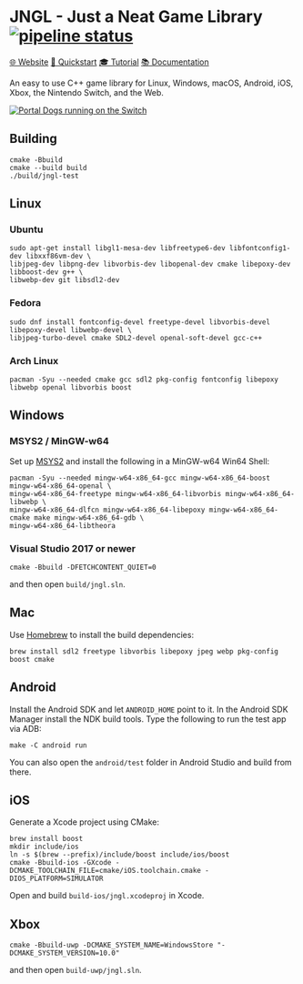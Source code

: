 # JNGL - Just a Neat Game Library [![pipeline status](https://gitlab.com/jhasse/jngl/badges/master/pipeline.svg)](https://gitlab.com/jhasse/jngl/commits/master)

[🌐 Website](https://bixense.com/jngl/)
[🏃 Quickstart](https://github.com/jhasse/jngl/wiki/JNGL-Quickstart)
[🎓 Tutorial](https://github.com/pinguin999/my-jngl-starter)
[📚 Documentation](https://bixense.com/jngl/annotated.html)

An easy to use C++ game library for Linux, Windows, macOS, Android, iOS, Xbox, the Nintendo Switch,
and the Web.

[![Portal Dogs running on the Switch](https://user-images.githubusercontent.com/80071/105062511-f651d480-5a7a-11eb-8cd3-260c7929353a.gif)](https://portaldogs.com/)

## Building

```
cmake -Bbuild
cmake --build build
./build/jngl-test
```

## Linux

### Ubuntu

```
sudo apt-get install libgl1-mesa-dev libfreetype6-dev libfontconfig1-dev libxxf86vm-dev \
libjpeg-dev libpng-dev libvorbis-dev libopenal-dev cmake libepoxy-dev libboost-dev g++ \
libwebp-dev git libsdl2-dev
```

### Fedora

```
sudo dnf install fontconfig-devel freetype-devel libvorbis-devel libepoxy-devel libwebp-devel \
libjpeg-turbo-devel cmake SDL2-devel openal-soft-devel gcc-c++
```

### Arch Linux

```
pacman -Syu --needed cmake gcc sdl2 pkg-config fontconfig libepoxy libwebp openal libvorbis boost
```

## Windows

### MSYS2 / MinGW-w64

Set up [MSYS2](https://www.msys2.org/) and install the following in a MinGW-w64 Win64 Shell:

```
pacman -Syu --needed mingw-w64-x86_64-gcc mingw-w64-x86_64-boost mingw-w64-x86_64-openal \
mingw-w64-x86_64-freetype mingw-w64-x86_64-libvorbis mingw-w64-x86_64-libwebp \
mingw-w64-x86_64-dlfcn mingw-w64-x86_64-libepoxy mingw-w64-x86_64-cmake make mingw-w64-x86_64-gdb \
mingw-w64-x86_64-libtheora
```

### Visual Studio 2017 or newer

```
cmake -Bbuild -DFETCHCONTENT_QUIET=0
```

and then open `build/jngl.sln`.

## Mac

Use [Homebrew](http://brew.sh/) to install the build dependencies:

```
brew install sdl2 freetype libvorbis libepoxy jpeg webp pkg-config boost cmake
```

## Android

Install the Android SDK and let `ANDROID_HOME` point to it. In the Android SDK Manager install the
NDK build tools. Type the following to run the test app via ADB:

```
make -C android run
```

You can also open the `android/test` folder in Android Studio and build from there.

## iOS

Generate a Xcode project using CMake:

```
brew install boost
mkdir include/ios
ln -s $(brew --prefix)/include/boost include/ios/boost
cmake -Bbuild-ios -GXcode -DCMAKE_TOOLCHAIN_FILE=cmake/iOS.toolchain.cmake -DIOS_PLATFORM=SIMULATOR
```

Open and build `build-ios/jngl.xcodeproj` in Xcode.

## Xbox

```
cmake -Bbuild-uwp -DCMAKE_SYSTEM_NAME=WindowsStore "-DCMAKE_SYSTEM_VERSION=10.0"
```

and then open `build-uwp/jngl.sln`.
